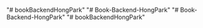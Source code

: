 "# bookBackendHongPark" 
"# Book-Backend-HongPark" 
"# Book-Backend-HongPark" 
"# bookBackendHongPark" 
